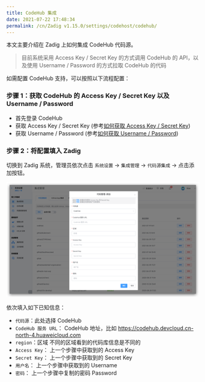 ```yaml
---
title: CodeHub 集成
date: 2021-07-22 17:48:34
permalink: /cn/Zadig v1.15.0/settings/codehost/codehub/
---
```


本文主要介绍在 Zadig 上如何集成 CodeHub 代码源。

> 目前系统采用 Access Key / Secret Key 的方式调用 CodeHub 的 API，以及使用 Username / Password 的方式拉取 CodeHub 的代码

如需配置 CodeHub 支持，可以按照以下流程配置：

### 步骤 1：获取 CodeHub 的 Access Key / Secret Key 以及 Username / Password

- 首先登录 CodeHub
- 获取 Access Key / Secret Key (参考[如何获取 Access Key / Secret Key](https://support.huaweicloud.com/devg-apisign/api-sign-provide-aksk.html))  
- 获取 Username / Password (参考[如何获取 Username / Password](https://support.huaweicloud.com/usermanual-codehub/codehub_ug_8003.html))


### 步骤 2：将配置填入 Zadig

切换到 Zadig 系统，管理员依次点击 `系统设置` -> `集成管理` -> `代码源集成` -> 点击添加按钮。

![codehub-integration](../_images/codehub_integration.png)

依次填入如下已知信息：

- `代码源`：此处选择 CodeHub
- `CodeHub 服务 URL`： CodeHub 地址，比如 https://codehub.devcloud.cn-north-4.huaweicloud.com
- `region`：区域 不同的区域看到的代码库信息是不同的
- `Access Key`： 上一个步骤中获取到的 Access Key
- `Secret Key`： 上一个步骤中获取到的 Secret Key 
- `用户名`： 上一个步骤中获取到的 Username
- `密码`： 上一个步骤中复制的密码 Password
